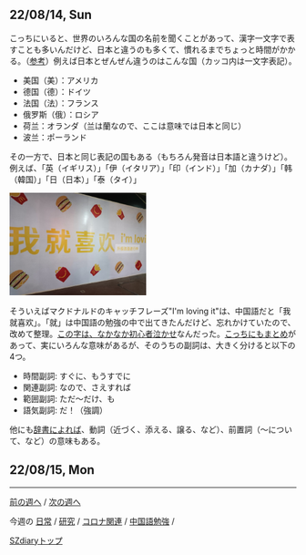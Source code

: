## 22/08/14, Sun

こっちにいると、世界のいろんな国の名前を聞くことがあって、漢字一文字で表すことも多いんだけど、日本と違うのも多くて、慣れるまでちょっと時間がかかる。（[参考](https://www.benricho.org/kanji/kanji_chimei_chinese.html)）例えば日本とぜんぜん違うのはこんな国（カッコ内は一文字表記）。
- 美国（美）：アメリカ
- 德国（德）：ドイツ
- 法国（法）：フランス
- 俄罗斯（俄）：ロシア
- 荷兰：オランダ（兰は蘭なので、ここは意味では日本と同じ）
- 波兰：ポーランド

その一方で、日本と同じ表記の国もある（もちろん発音は日本語と違うけど）。例えば、「英（イギリス）」「伊（イタリア）」「印（インド）」「加（カナダ）」「韩（韓国）」「日（日本）」「泰（タイ）」

<img src="https://github.com/akita11/SZdiary/blob/main/diary/photo/2022-08-14_19.20.34.jpg" width="240px">

そういえばマクドナルドのキャッチフレーズ"I'm loving it"は、中国語だと「我就喜欢」。「就」は中国語の勉強の中で出てきたんだけど、忘れかけていたので、改めて整理。[この字は、なかなか初心者泣かせ](https://cn-seminar.com/chinese-jiu-36249)なんだった。[こっちにもまとめ](https://ryu-cha.com/chugokugo-jiu-imi/)があって、実にいろんな意味があるが、そのうちの副詞は、大きく分けると以下の4つ。

- 時間副詞: すぐに、もうすでに 
- 関連副詞: なので、さえすれば
- 範囲副詞: ただ〜だけ、も
- 語気副詞: だ！（強調）

他にも[辞書によれば](https://cjjc.weblio.jp/content/%E5%B0%B1)、動詞（近づく、添える、譲る、など）、前置詞（〜について、など）の意味もある。


## 22/08/15, Mon

***

[前の週へ](2208-1.md) /
[次の週へ](2208-3.md)

今週の
[日常](../diary/2208-2.md) /
[研究](../research/2208-2.md) /
[コロナ関連](../covid19/2208-2.md) / 
[中国語勉強](../chinese/2208-2.md) / 

[SZdiaryトップ](../../README.md)
